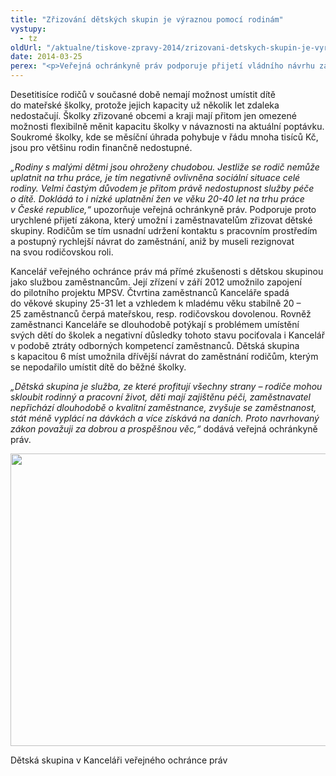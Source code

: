 ```yaml
---
title: "Zřizování dětských skupin je výraznou pomocí rodinám"
vystupy:
  - tz
oldUrl: "/aktualne/tiskove-zpravy-2014/zrizovani-detskych-skupin-je-vyraznou-pomoci-rodinam"
date: 2014-03-25
perex: "<p>Veřejná ochránkyně práv podporuje přijetí vládního návrhu zákona o poskytování služby péče o dítě v dětské skupině. Dětské skupiny, jak je definuje a upravuje návrh (Sněmovní tisk  82/0), kterým se poslanci začnou zabývat ve středu 26. 3., přinášejí rodinám možnost dostupné služby péče o děti. Přijetí takto koncipovaného zákona umožní naplnit záměr vlády podporovat rychlejší návrat pečujících rodičů do zaměstnání a umožnit sladění pracovního a rodinného života rodičů s malými dětmi. </p>"
---
```


<!-- imported from the old website -->

<p>Desetitisíce rodičů v současné době nemají možnost umístit dítě do mateřské školky, protože jejich kapacity už několik let zdaleka nedostačují. Školky zřizované obcemi a kraji mají přitom jen omezené možnosti flexibilně měnit kapacitu školky v návaznosti na aktuální poptávku. Soukromé školky, kde se měsíční úhrada pohybuje v řádu mnoha tisíců Kč, jsou pro většinu rodin finančně nedostupné. </p><p><em>„Rodiny s malými dětmi jsou ohroženy chudobou. Jestliže se rodič nemůže uplatnit na trhu práce, je tím negativně ovlivněna sociální situace celé rodiny. Velmi častým důvodem je přitom právě nedostupnost služby péče o dítě. Dokládá to i nízké uplatnění žen ve věku 20-40 let na trhu práce v České republice,“</em> upozorňuje veřejná ochránkyně práv. Podporuje proto urychlené přijetí zákona, který umožní i zaměstnavatelům zřizovat dětské skupiny. Rodičům se tím usnadní udržení kontaktu s pracovním prostředím a postupný rychlejší návrat do zaměstnání, aniž by museli rezignovat na svou rodičovskou roli. </p><p>Kancelář veřejného ochránce práv má přímé zkušenosti s dětskou skupinou jako službou zaměstnancům. Její zřízení v září 2012 umožnilo zapojení do pilotního projektu MPSV. Čtvrtina zaměstnanců Kanceláře spadá do věkové skupiny 25-31 let a vzhledem k mladému věku stabilně 20 – 25 zaměstnanců čerpá mateřskou, resp. rodičovskou dovolenou. Rovněž zaměstnanci Kanceláře se dlouhodobě potýkají s problémem umístění svých dětí do školek a negativní důsledky tohoto stavu pociťovala i Kancelář v podobě ztráty odborných kompetencí zaměstnanců. Dětská skupina s kapacitou 6 míst umožnila dřívější návrat do zaměstnání rodičům, kterým se nepodařilo umístit dítě do běžné školky.</p><p><em>„Dětská skupina je služba, ze které profitují všechny strany – rodiče mohou skloubit rodinný a pracovní život, děti mají zajištěnu péči, zaměstnavatel nepřichází dlouhodobě o kvalitní zaměstnance, zvyšuje se zaměstnanost, stát méně vyplácí na dávkách a více získává na daních. Proto navrhovaný zákon považuji za dobrou a prospěšnou věc,“</em> dodává veřejná ochránkyně práv.</p><p><img src="https://www.ochrance.cz/uploads/RTEmagicC_detska-skupina.jpg.jpg" height="468" width="623" alt="" /></p><p>Dětská skupina v Kanceláři veřejného ochránce práv</p>
